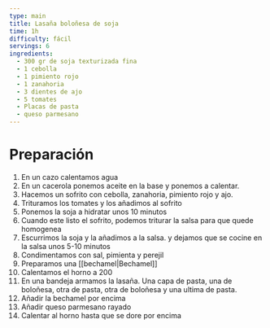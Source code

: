 ```yaml
---
type: main
title: Lasaña boloñesa de soja
time: 1h
difficulty: fácil
servings: 6
ingredients:
  - 300 gr de soja texturizada fina
  - 1 cebolla
  - 1 pimiento rojo
  - 1 zanahoria
  - 3 dientes de ajo
  - 5 tomates
  - Placas de pasta
  - queso parmesano
---
```


# Preparación

1. En un cazo calentamos agua
1. En un cacerola ponemos aceite en la base y ponemos a calentar.
1. Hacemos un sofrito con cebolla, zanahoria, pimiento rojo y ajo.
1. Trituramos los tomates y los añadimos al sofrito
1. Ponemos la soja a hidratar unos 10 minutos
1. Cuando este listo el sofrito, podemos triturar la salsa para que quede homogenea
1. Escurrimos la soja y la añadimos a la salsa. y dejamos que se cocine en la salsa unos 5-10 minutos
1. Condimentamos con sal, pimienta y perejil
1. Preparamos una [[bechamel|Bechamel]]
1. Calentamos el horno a 200
1. En una bandeja armamos la lasaña. Una capa de pasta, una de boloñesa, otra de pasta, otra de boloñesa y una ultima de pasta.
1. Añadir la bechamel por encima
1. Añadir queso parmesano rayado
1. Calentar al horno hasta que se dore por encima
